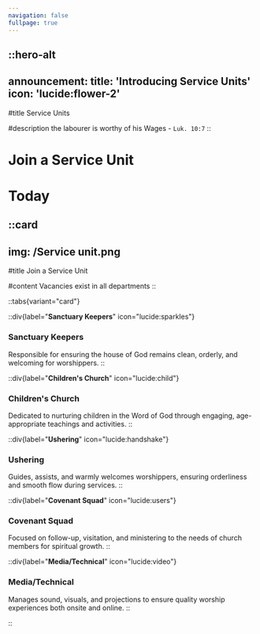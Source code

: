 ```yaml
---
navigation: false
fullpage: true
---
```



::hero-alt
---
announcement:
  title: 'Introducing Service Units'
  icon: 'lucide:flower-2'
---

#title
Service Units

#description
the labourer is worthy of his Wages - `Luk. 10:7`
::




<!-- source: https://github.com/mfg888/Responsive-Tailwind-CSS-Grid/blob/main/index.html -->

<div class="text-center p-10">
    <h1 class="font-bold text-4xl mb-4">Join a Service Unit</h1>
    <h1 class="text-3xl">Today</h1>
</div>

::card
---
img: /Service unit.png
---
#title
Join a Service Unit

#content
Vacancies exist in all departments
::


::tabs{variant="card"}

  ::div{label="**Sanctuary Keepers**" icon="lucide:sparkles"}
  ### Sanctuary Keepers
  Responsible for ensuring the house of God remains clean, orderly, and welcoming for worshippers.
  ::

  ::div{label="**Children's Church**" icon="lucide:child"}
  ### Children's Church
  Dedicated to nurturing children in the Word of God through engaging, age-appropriate teachings and activities.
  ::

  ::div{label="**Ushering**" icon="lucide:handshake"}
  ### Ushering
  Guides, assists, and warmly welcomes worshippers, ensuring orderliness and smooth flow during services.
  ::

  ::div{label="**Covenant Squad**" icon="lucide:users"}
  ### Covenant Squad
  Focused on follow-up, visitation, and ministering to the needs of church members for spiritual growth.
  ::

  ::div{label="**Media/Technical**" icon="lucide:video"}
  ### Media/Technical
  Manages sound, visuals, and projections to ensure quality worship experiences both onsite and online.
  ::

::
